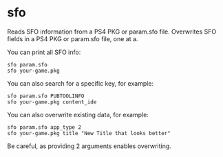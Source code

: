 # sfo
Reads SFO information from a PS4 PKG or param.sfo file.
Overwrites SFO fields in a PS4 PKG or param.sfo file, one at a.

You can print all SFO info:

    sfo param.sfo
    sfo your-game.pkg

You can also search for a specific key, for example:

    sfo param.sfo PUBTOOLINFO
    sfo your-game.pkg content_ide

You can also overwrite existing data, for example:

    sfo param.sfo app_type 2
    sfo your-game.pkg title "New Title that looks better"
    
Be careful, as providing 2 arguments enables overwriting.
